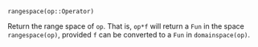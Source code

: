 ```
rangespace(op::Operator)
```

Return the range space of `op`.  That is, `op*f` will return a `Fun` in the space `rangespace(op)`, provided `f` can be converted to a `Fun` in `domainspace(op)`.
